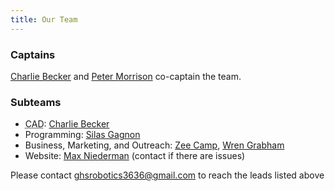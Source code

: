 ```yaml
---
title: Our Team
---
```



### Captains

[Charlie Becker](/members/charlie-becker) and [Peter Morrison](/members/peter-morrison) co-captain the team.

### Subteams

* <abbr title="Computer-Aided Design">CAD</abbr>: [Charlie Becker](/members/charlie-becker)
* Programming: [Silas Gagnon](/members/silas-gagnon)
* Business, Marketing, and Outreach: [Zee Camp](/members/zee-camp), [Wren Grabham](/members/wren-grabham)
* Website: [Max Niederman](/members/max-niederman) (contact if there are issues)

Please contact ghsrobotics3636@gmail.com to reach the leads listed above